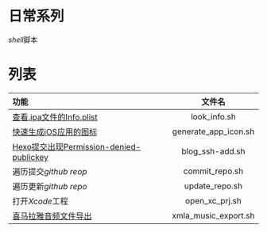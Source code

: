 # 日常系列
*shell*脚本

# 列表

|功能|文件名|
|:--|:-:|
|[查看.ipa文件的Info.plist](https://ishepherdminer.github.io/2016/11/30/查看.ipa文件的Info.plist/) | look_info.sh |
|[快速生成iOS应用的图标](http://www.iosugar.com/2016/12/08/快速生成iOS应用的图标/)|generate_app_icon.sh|
|[Hexo提交出现Permission-denied-publickey](https://ishepherdminer.github.io/2016/11/24/Hexo提交出现Permission-denied-publickey/#more)|blog_ssh-add.sh|
|遍历提交*github reop*|commit_repo.sh|
|遍历更新*github repo*|update_repo.sh|
|打开*Xcode*工程|open_xc_prj.sh|
|[喜马拉雅音频文件导出](http://www.iosugar.com/2017/02/18/喜马拉雅音频文件导出/)|xmla_music_export.sh|


